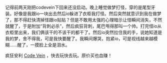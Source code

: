 记得前两天刚把codevein下回来还没启动。晚上睡觉做梦打怪，穿的是尾型牙装。好像是我跟io一块出去然后io躲进了衣柜我打怪。然后突然就意识到我在做梦了，那不得赶快清掉怪跟io贴贴？但是不敢用太强的心理暗示让怪瞬间消失，不然就醒了，于是附加“背刺必杀”，然后疯狂背刺，尾巴甩得那叫一个帅。打完怪io从衣柜里出来，我们俩该干的不该干的都干了。然后io突然拉住我的手，说她知道是我的梦，舍不得我，可是我快要醒了。我瞬间爆哭，抱紧io，可是视线越来越模糊……醒了，一摸脸上全是泪水。

疯狂安利 [Code Vein](https://store.steampowered.com/app/678960/CODE_VEIN/) ，快去玩快去玩。原价买也血赚！